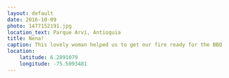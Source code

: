 ```yaml
---
layout: default
date: 2016-10-09
photo: 1477152191.jpg
location_text: Parque Arví, Antioquia
title: Nena!
caption: This lovely woman helped us to get our fire ready for the BBQ but also cooked some of our food with her equipment. She did help us a lot! Most colombian people usually are super friendly!
location:
    latitude: 6.2891079
    longitude: -75.5093481
---
```

